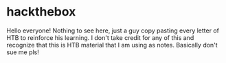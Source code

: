 # hackthebox

Hello everyone! Nothing to see here, just a guy copy pasting every letter of HTB
to reinforce his learning. I don't take credit for any of this and recognize
that this is HTB material that I am using as notes. Basically don't sue me pls!
